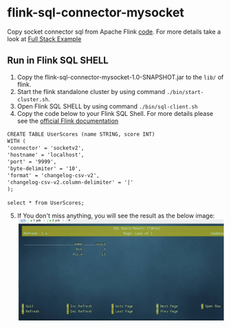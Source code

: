 # flink-sql-connector-mysocket
Copy socket connector sql from Apache Flink [code](https://github.com/apache/flink/blob/master/flink-examples/flink-examples-table/src/main/java/org/apache/flink/table/examples/java/connectors/SocketDynamicTableFactory.java).
For more details take a look at [Full Stack Example](https://nightlies.apache.org/flink/flink-docs-master/docs/dev/table/sourcessinks/#full-stack-example)

## Run in Flink SQL SHELL
1. Copy the flink-sql-connector-mysocket-1.0-SNAPSHOT.jar to the `lib/` of flink.
2. Start the flink standalone cluster by using command `./bin/start-cluster.sh`.
3. Open Flink SQL SHELL by using command `./bin/sql-client.sh`
4. Copy the code below to your Flink SQL Shell. For more details please see the [official Flink documentation](https://nightlies.apache.org/flink/flink-docs-master/docs/dev/table/sourcessinks/#full-stack-example)
```shell
CREATE TABLE UserScores (name STRING, score INT)
WITH (
'connector' = 'socketv2',
'hostname' = 'localhost',
'port' = '9999',
'byte-delimiter' = '10',
'format' = 'changelog-csv-v2',
'changelog-csv-v2.column-delimiter' = '|'
);

select * from UserScores;
```
5. If You don't miss anything, you will see the result as the below image:
![](img/result.png)
